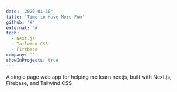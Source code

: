 ```yaml
---
date: '2020-01-10'
title: 'Time to Have More Fun'
github: '#'
external: '#'
tech:
  - Next.js
  - Tailwind CSS
  - Firebase
company: ''
showInProjects: true
---
```


A single page web app for helping me learn nextjs, built with Next.js, Firebase, and Tailwind CSS
